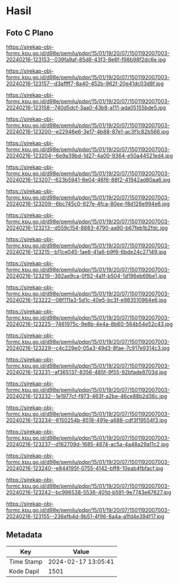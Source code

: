 # Hasil

## Foto C Plano

https://sirekap-obj-formc.kpu.go.id/d98e/pemilu/pdpr/15/01/19/20/07/1501192007003-20240216-123153--039fa9af-85d8-43f3-8e6f-f98b98f2dc6e.jpg

https://sirekap-obj-formc.kpu.go.id/d98e/pemilu/pdpr/15/01/19/20/07/1501192007003-20240216-123157--d3affff7-8a40-452b-962f-20e41dc03d8f.jpg

https://sirekap-obj-formc.kpu.go.id/d98e/pemilu/pdpr/15/01/19/20/07/1501192007003-20240216-123158--740d5dcf-3aa0-43b8-a111-ada05155bde5.jpg

https://sirekap-obj-formc.kpu.go.id/d98e/pemilu/pdpr/15/01/19/20/07/1501192007003-20240216-123200--e22946e6-3e17-4b88-87e1-ac3f1c82b566.jpg

https://sirekap-obj-formc.kpu.go.id/d98e/pemilu/pdpr/15/01/19/20/07/1501192007003-20240216-123204--6e9a39bd-1d27-4a00-9364-e50a44521ed4.jpg

https://sirekap-obj-formc.kpu.go.id/d98e/pemilu/pdpr/15/01/19/20/07/1501192007003-20240216-123207--623b5941-8e04-46f6-88f2-41942ad80aa6.jpg

https://sirekap-obj-formc.kpu.go.id/d98e/pemilu/pdpr/15/01/19/20/07/1501192007003-20240216-123209--6bc745c0-927e-4fca-80ee-f8d126e994e6.jpg

https://sirekap-obj-formc.kpu.go.id/d98e/pemilu/pdpr/15/01/19/20/07/1501192007003-20240216-123213--d559c154-8883-4790-aa90-b67feb1b2fdc.jpg

https://sirekap-obj-formc.kpu.go.id/d98e/pemilu/pdpr/15/01/19/20/07/1501192007003-20240216-123215--b11ce045-1ae6-41a6-b9f6-6bde24c27149.jpg

https://sirekap-obj-formc.kpu.go.id/d98e/pemilu/pdpr/15/01/19/20/07/1501192007003-20240216-123219--392ae9ca-0f92-4a1f-b504-1d196eb69be1.jpg

https://sirekap-obj-formc.kpu.go.id/d98e/pemilu/pdpr/15/01/19/20/07/1501192007003-20240216-123222--08f111a3-5d1c-40e5-bc3f-e983510964e6.jpg

https://sirekap-obj-formc.kpu.go.id/d98e/pemilu/pdpr/15/01/19/20/07/1501192007003-20240216-123225--7461975c-9e8b-4e4a-8b60-564b54e52c43.jpg

https://sirekap-obj-formc.kpu.go.id/d98e/pemilu/pdpr/15/01/19/20/07/1501192007003-20240216-123229--c4c229e0-05a3-49d3-8fae-7c917e9314c3.jpg

https://sirekap-obj-formc.kpu.go.id/d98e/pemilu/pdpr/15/01/19/20/07/1501192007003-20240216-123231--af365137-8356-485f-9f55-92bfade8703d.jpg

https://sirekap-obj-formc.kpu.go.id/d98e/pemilu/pdpr/15/01/19/20/07/1501192007003-20240216-123232--1e1977cf-f973-463f-a2be-46ce88b2d36c.jpg

https://sirekap-obj-formc.kpu.go.id/d98e/pemilu/pdpr/15/01/19/20/07/1501192007003-20240216-123234--6150254b-8518-491e-a688-cdf3f19554f3.jpg

https://sirekap-obj-formc.kpu.go.id/d98e/pemilu/pdpr/15/01/19/20/07/1501192007003-20240216-123237--d162709d-1685-4874-ac5a-4a48a29a11c2.jpg

https://sirekap-obj-formc.kpu.go.id/d98e/pemilu/pdpr/15/01/19/20/07/1501192007003-20240216-123240--e844195f-0755-4142-bff8-10eab4fbfacf.jpg

https://sirekap-obj-formc.kpu.go.id/d98e/pemilu/pdpr/15/01/19/20/07/1501192007003-20240216-123242--bc996538-5536-401d-b591-9e7743e67627.jpg

https://sirekap-obj-formc.kpu.go.id/d98e/pemilu/pdpr/15/01/19/20/07/1501192007003-20240216-123155--236efb4d-9b51-4f96-8a4a-a1fd4e394f17.jpg


## Metadata

| Key        | Value               |
| ---------- | ------------------- |
| Time Stamp | 2024-02-17 13:05:41 |
| Kode Dapil | 1501                |



